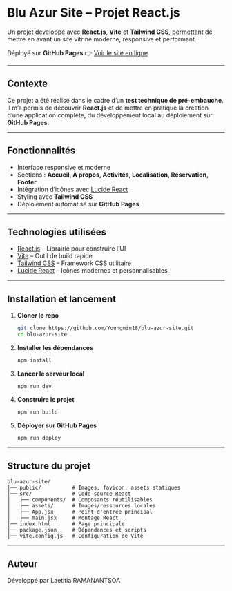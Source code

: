 # Blu Azur Site – Projet React.js

Un projet développé avec **React.js**, **Vite** et **Tailwind CSS**, permettant de mettre en avant un site vitrine moderne, responsive et performant.  

Déployé sur **GitHub Pages** 👉 [Voir le site en ligne](https://youngmin18.github.io/blu-azur-site/)

---

## Contexte
Ce projet a été réalisé dans le cadre d’un **test technique de pré-embauche**.  
Il m’a permis de découvrir **React.js** et de mettre en pratique la création d’une application complète, du développement local au déploiement sur **GitHub Pages**.

---

## Fonctionnalités
- Interface responsive et moderne  
- Sections : **Accueil, À propos, Activités, Localisation, Réservation, Footer**  
- Intégration d’icônes avec [Lucide React](https://lucide.dev/)  
- Styling avec **Tailwind CSS**  
- Déploiement automatisé sur **GitHub Pages**  

---

## Technologies utilisées
- [React.js](https://react.dev/) – Librairie pour construire l’UI  
- [Vite](https://vitejs.dev/) – Outil de build rapide  
- [Tailwind CSS](https://tailwindcss.com/) – Framework CSS utilitaire  
- [Lucide React](https://lucide.dev/) – Icônes modernes et personnalisables  

---

## Installation et lancement

1. **Cloner le repo**
   ```bash
   git clone https://github.com/Youngmin18/blu-azur-site.git
   cd blu-azur-site 
   ```
2. **Installer les dépendances**
   ```bash
   npm install
   ```

3. **Lancer le serveur local**
   ```bash
   npm run dev
   ```

4. **Construire le projet**
   ```bash
   npm run build
   ```

5. **Déployer sur GitHub Pages**
   ```bash
   npm run deploy
   ```
---

## Structure du projet
```
blu-azur-site/
│── public/          # Images, favicon, assets statiques
│── src/             # Code source React
│   ├── components/  # Composants réutilisables
│   ├── assets/      # Images/ressources locales
│   ├── App.jsx      # Point d'entrée principal
│   ├── main.jsx     # Montage React
│── index.html       # Page principale
│── package.json     # Dépendances et scripts
│── vite.config.js   # Configuration de Vite
``` 
---
## Auteur 
Développé par Laetitia RAMANANTSOA
